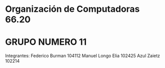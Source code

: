 # Organización de Computadoras 66.20 

# GRUPO NUMERO 11

Integrantes:
    Federico Burman       104112
    Manuel Longo Elia     102425
    Azul Zaietz           102214

